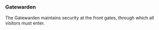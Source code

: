 ### Gatewarden

The Gatewarden maintains security at the front gates, through which all visitors must enter.